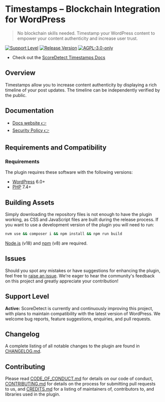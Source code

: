 # Timestamps – Blockchain Integration for WordPress

> No blockchain skills needed. Timestamp your WordPress content to empower your content authenticity and increase user trust.

[![Support Level](https://img.shields.io/badge/support-active-green.svg)](#support-level) [![Release Version](https://img.shields.io/github/release/scoredetect/timestamps.svg)](https://github.com/scoredetect/timestamps/releases/latest) [![AGPL-3.0-only](https://img.shields.io/github/license/scoredetect/timestamps.svg)](https://github.com/scoredetect/timestamps/blob/develop/LICENSE.md)

* Check out the [ScoreDetect Timestamps Docs](https://docs.scoredetect.com/)

## Overview

Timestamps allow you to increase content authenticity by displaying a rich timeline of your post updates. The timeline can be independently verified by the public.

## Documentation

* [Docs website 👉](https://docs.scoredetect.com/)
* [Security Policy 👉](https://github.com/scoredetect/timestamps/blob/develop/SECURITY.md)

## Requirements and Compatibility

### Requirements

The plugin requires these software with the following versions:

* [WordPress](https://wordpress.org) 6.0+
* [PHP](https://php.net/) 7.4+

## Building Assets

Simply downloading the repository files is not enough to have the plugin working, as CSS and JavaScript files are built during the release process. If you want to use a development version of the plugin you will need to run:

```sh
nvm use && composer i && npm install && npm run build
```

[Node.js](https://nodejs.org/en/) (v18) and [npm](https://www.npmjs.com/) (v8) are required.

## Issues

Should you spot any mistakes or have suggestions for enhancing the plugin, feel free to [raise an issue](https://github.com/scoredetect/timestamps/issues?state=open). We're eager to hear the community's feedback on this project and greatly appreciate your contribution!

## Support Level

**Active:** ScoreDetect is currently and continuously improving this project, with plans to maintain compatibility with the latest version of WordPress. We welcome bug reports, feature suggestions, enquiries, and pull requests.

## Changelog

A complete listing of all notable changes to the plugin are found in [CHANGELOG.md](https://github.com/scoredetect/timestamps/blob/develop/CHANGELOG.md).

## Contributing

Please read [CODE_OF_CONDUCT.md](https://github.com/scoredetect/timestamps/blob/develop/CODE_OF_CONDUCT.md) for details on our code of conduct, [CONTRIBUTING.md](https://github.com/scoredetect/timestamps/blob/develop/CONTRIBUTING.md) for details on the process for submitting pull requests to us, and [CREDITS.md](https://github.com/scoredetect/timestamps/blob/develop/CREDITS.md) for a listing of maintainers of, contributors to, and libraries used in the plugin.
